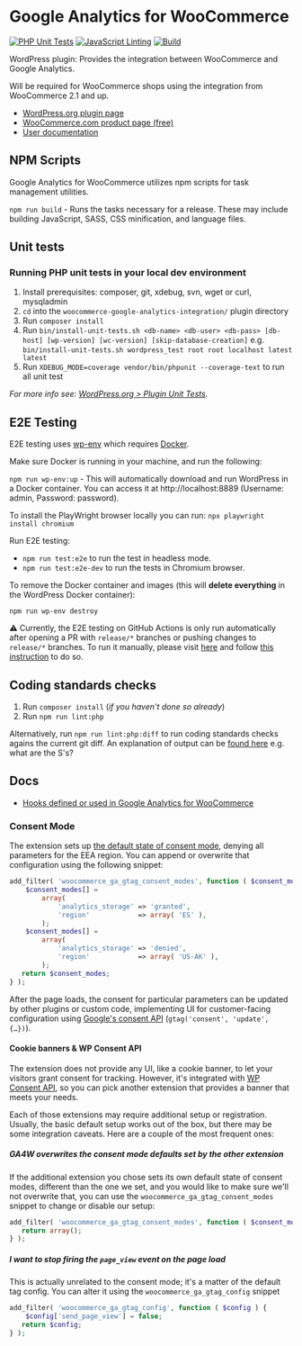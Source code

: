 # Google Analytics for WooCommerce

[![PHP Unit Tests](https://github.com/woocommerce/woocommerce-google-analytics-integration/actions/workflows/php-unit-tests.yml/badge.svg)](https://github.com/woocommerce/woocommerce-google-analytics-integration/actions/workflows/php-unit-tests.yml)
[![JavaScript Linting](https://github.com/woocommerce/woocommerce-google-analytics-integration/actions/workflows/js-linting.yml/badge.svg)](https://github.com/woocommerce/woocommerce-google-analytics-integration/actions/workflows/js-linting.yml)
[![Build](https://github.com/woocommerce/woocommerce-google-analytics-integration/actions/workflows/build.yml/badge.svg)](https://github.com/woocommerce/woocommerce-google-analytics-integration/actions/workflows/build.yml)

WordPress plugin: Provides the integration between WooCommerce and Google Analytics.

Will be required for WooCommerce shops using the integration from WooCommerce 2.1 and up.

- [WordPress.org plugin page](https://wordpress.org/plugins/woocommerce-google-analytics-integration/)
- [WooCommerce.com product page (free)](https://woocommerce.com/products/woocommerce-google-analytics/)
- [User documentation](https://woocommerce.com/document/google-analytics-integration/)

## NPM Scripts

Google Analytics for WooCommerce utilizes npm scripts for task management utilities.

`npm run build` - Runs the tasks necessary for a release. These may include building JavaScript, SASS, CSS minification, and language files.


## Unit tests
### Running PHP unit tests in your local dev environment
1. Install prerequisites: composer, git, xdebug, svn, wget or curl, mysqladmin
2. `cd` into the `woocommerce-google-analytics-integration/` plugin directory
3. Run `composer install`
4. Run `bin/install-unit-tests.sh <db-name> <db-user> <db-pass> [db-host] [wp-version] [wc-version] [skip-database-creation]` e.g. `bin/install-unit-tests.sh wordpress_test root root localhost latest latest`
5. Run `XDEBUG_MODE=coverage vendor/bin/phpunit --coverage-text` to run all unit test

_For more info see: [WordPress.org > Plugin Unit Tests](https://make.wordpress.org/cli/handbook/misc/plugin-unit-tests/#running-tests-locally)._

## E2E Testing

E2E testing uses [wp-env](https://developer.wordpress.org/block-editor/reference-guides/packages/packages-env/) which requires [Docker](https://www.docker.com/).

Make sure Docker is running in your machine, and run the following:

`npm run wp-env:up` - This will automatically download and run WordPress in a Docker container. You can access it at http://localhost:8889 (Username: admin, Password: password).

To install the PlayWright browser locally you can run:
`npx playwright install chromium`

Run E2E testing:

-   `npm run test:e2e` to run the test in headless mode.
-   `npm run test:e2e-dev` to run the tests in Chromium browser.

To remove the Docker container and images (this will **delete everything** in the WordPress Docker container):

`npm run wp-env destroy`

:warning: Currently, the E2E testing on GitHub Actions is only run automatically after opening a PR with `release/*` branches or pushing changes to `release/*` branches. To run it manually, please visit [here](../../actions/workflows/e2e-tests.yml) and follow [this instruction](https://docs.github.com/en/actions/managing-workflow-runs/manually-running-a-workflow?tool=webui) to do so.

## Coding standards checks

1. Run `composer install` (_if you haven't done so already_)
2. Run `npm run lint:php`

Alternatively, run `npm run lint:php:diff` to run coding standards checks agains the current git diff. An explanation of output can be [found here](https://github.com/squizlabs/PHP_CodeSniffer/wiki/Usage#printing-progress-information) e.g. what are the S's?

## Docs

- [Hooks defined or used in Google Analytics for WooCommerce](./docs/Hooks.md)

### Consent Mode

The extension sets up [the default state of consent mode](https://developers.google.com/tag-platform/security/guides/consent?hl=en&consentmode=advanced#default-consent), denying all parameters for the EEA region. You can append or overwrite that configuration using the following snippet:

```php
add_filter( 'woocommerce_ga_gtag_consent_modes', function ( $consent_modes ) {
    $consent_modes[] =
		array(
            'analytics_storage' => 'granted',
            'region'            => array( 'ES' ),
        );
    $consent_modes[] =
        array(
            'analytics_storage' => 'denied',
            'region'            => array( 'US-AK' ),
        );
   return $consent_modes;
} );
```

After the page loads, the consent for particular parameters can be updated by other plugins or custom code, implementing UI for customer-facing configuration using [Google's consent API](https://developers.google.com/tag-platform/security/guides/consent?hl=en&consentmode=advanced#update-consent) (`gtag('consent', 'update', {…})`).

#### Cookie banners & WP Consent API

The extension does not provide any UI, like a cookie banner, to let your visitors grant consent for tracking. However, it's integrated with [WP Consent API](https://wordpress.org/plugins/wp-consent-api/), so you can pick another extension that provides a banner that meets your needs.

Each of those extensions may require additional setup or registration. Usually, the basic default setup works out of the box, but there may be some integration caveats. Here are a couple of the most frequent ones:

##### GA4W overwrites the consent mode defaults set by the other extension

If the additional extension you chose sets its own default state of consent modes, different than the one we set, and you would like to make sure we'll not overwrite that, you can use the `woocommerce_ga_gtag_consent_modes` snippet to change or disable our setup:

```php
add_filter( 'woocommerce_ga_gtag_consent_modes', function ( $consent_modes ) {
   return array();
} );
```

##### I want to stop firing the `page_view` event on the page load

This is actually unrelated to the consent mode; it's a matter of the default tag config. You can alter it using the `woocommerce_ga_gtag_config` snippet

```php
add_filter( 'woocommerce_ga_gtag_config', function ( $config ) {
    $config['send_page_view'] = false;
   return $config;
} );
```
